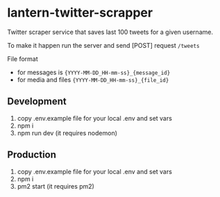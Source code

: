 # lantern-twitter-scrapper

Twitter scraper service that saves last 100 tweets for a given username.

To make it happen run the server and send [POST] request `/tweets`

File format
- for messages is `{YYYY-MM-DD_HH-mm-ss}_{message_id}`
- for media and files `{YYYY-MM-DD_HH-mm-ss}_{file_id}`

## Development

1. copy .env.example file for your local .env and set vars
2. npm i
3. npm run dev (it requires nodemon)

## Production

1. copy .env.example file for your local .env and set vars
2. npm i
3. pm2 start (it requires pm2)
